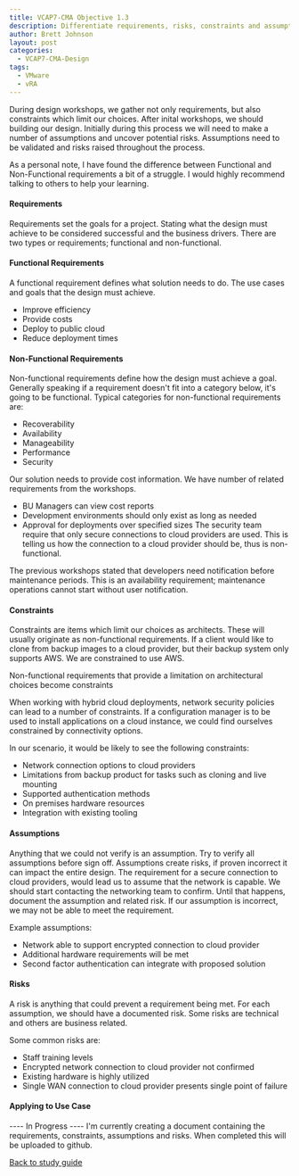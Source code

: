 ```yaml
---
title: VCAP7-CMA Objective 1.3
description: Differentiate requirements, risks, constraints and assumptions
author: Brett Johnson
layout: post
categories:
  - VCAP7-CMA-Design
tags: 
  - VMware
  - vRA
---
```


During design workshops, we gather not only requirements, but also constraints which limit our choices. After inital workshops, we should building our design. Initially during this process we will need to make a number of assumptions and uncover potential risks. Assumptions need to be validated and risks raised throughout the process.

As a personal note, I have found the difference between Functional and Non-Functional requirements a bit of a struggle. I would highly recommend talking to others to help your learning.

#### Requirements

Requirements set the goals for a project. Stating what the design must achieve to be considered successful and the business drivers.
There are two types or requirements; functional and non-functional.

#### Functional Requirements
A functional requirement defines what solution needs to do. The use cases and goals that the design must achieve.
* Improve efficiency
* Provide costs
* Deploy to public cloud
* Reduce deployment times

#### Non-Functional Requirements
Non-functional requirements define how the design must achieve a goal. Generally speaking if a requirement doesn't fit into a category below, it's going to be functional.
Typical categories for non-functional requirements are:
* Recoverability
* Availability
* Manageability
* Performance
* Security

Our solution needs to provide cost information. We have number of related requirements from the workshops.

* BU Managers can view cost reports
* Development environments should only exist as long as needed
* Approval for deployments over specified sizes
The security team require that only secure connections to cloud providers are used. This is telling us how the connection to a cloud provider should be, thus is non-functional.

The previous workshops stated that developers need notification before maintenance periods. This is an availability requirement; maintenance operations cannot start without user notification.

#### Constraints
Constraints are items which limit our choices as architects. These will usually originate as non-functional requirements. If a client would like to clone from backup images to a cloud provider, but their backup system only supports AWS. We are constrained to use AWS.

Non-functional requirements that provide a limitation on architectural choices become constraints

When working with hybrid cloud deployments, network security policies can lead to a number of constraints. If a configuration manager is to be used to install applications on a cloud instance, we could find ourselves constrained by connectivity options.

In our scenario, it would be likely to see the following constraints:

* Network connection options to cloud providers
* Limitations from backup product for tasks such as cloning and live mounting
* Supported authentication methods
* On premises hardware resources
* Integration with existing tooling

#### Assumptions
Anything that we could not verify is an assumption. Try to verify all assumptions before sign off. Assumptions create risks, if proven incorrect it can impact the entire design.
The requirement for a secure connection to cloud providers, would lead us to assume that the network is capable. We should start contacting the networking team to confirm. Until that happens, document the assumption and related risk. If our assumption is incorrect, we may not be able to meet the requirement.

Example assumptions:
* Network able to support encrypted connection to cloud provider
* Additional hardware requirements will be met
* Second factor authentication can integrate with proposed solution

#### Risks
A risk is anything that could prevent a requirement being met. For each assumption, we should have a documented risk. Some risks are technical and others are business related.

Some common risks are:
* Staff training levels
* Encrypted network connection to cloud provider not confirmed
* Existing hardware is highly utilized
* Single WAN connection to cloud provider presents single point of failure

#### Applying to Use Case

---- In Progress ----
I'm currently creating a document containing the requirements, constraints, assumptions and risks. When completed this will be uploaded to github.

<a class="item" href="/VCAP7-CMA-Design">Back to study guide</a> 